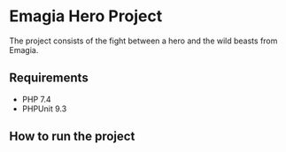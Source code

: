 # Emagia Hero Project

The project consists of the fight between a hero and the wild beasts from Emagia.
## Requirements

- PHP 7.4
- PHPUnit 9.3

## How to run the project
